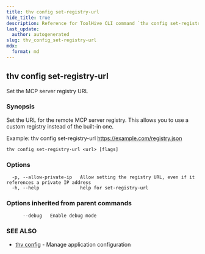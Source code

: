 ```yaml
---
title: thv config set-registry-url
hide_title: true
description: Reference for ToolHive CLI command `thv config set-registry-url`
last_update:
  author: autogenerated
slug: thv_config_set-registry-url
mdx:
  format: md
---
```


## thv config set-registry-url

Set the MCP server registry URL

### Synopsis

Set the URL for the remote MCP server registry.
This allows you to use a custom registry instead of the built-in one.

Example:
  thv config set-registry-url https://example.com/registry.json

```
thv config set-registry-url <url> [flags]
```

### Options

```
  -p, --allow-private-ip   Allow setting the registry URL, even if it references a private IP address
  -h, --help               help for set-registry-url
```

### Options inherited from parent commands

```
      --debug   Enable debug mode
```

### SEE ALSO

* [thv config](thv_config.md)	 - Manage application configuration

